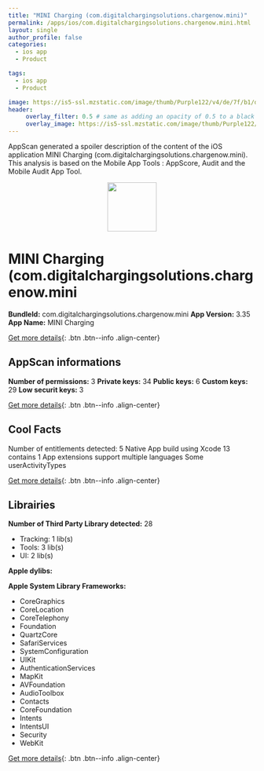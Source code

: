 ```yaml
---
title: "MINI Charging (com.digitalchargingsolutions.chargenow.mini)"
permalink: /apps/ios/com.digitalchargingsolutions.chargenow.mini.html
layout: single
author_profile: false
categories: 
  - ios app 
  - Product 

tags: 
  - ios app 
  - Product 

image: https://is5-ssl.mzstatic.com/image/thumb/Purple122/v4/de/7f/b1/de7fb1c6-0b2a-ec79-276a-9f2266f37fd2/AppIcon-1x_U007emarketing-0-7-0-0-85-220-0.png/512x512bb.jpg
header: 
     overlay_filter: 0.5 # same as adding an opacity of 0.5 to a black background
     overlay_image: https://is5-ssl.mzstatic.com/image/thumb/Purple122/v4/de/7f/b1/de7fb1c6-0b2a-ec79-276a-9f2266f37fd2/AppIcon-1x_U007emarketing-0-7-0-0-85-220-0.png/512x512bb.jpg
---
```

AppScan generated a spoiler description of the content of the iOS application MINI Charging (com.digitalchargingsolutions.chargenow.mini). This analysis is based on the Mobile App Tools : AppScore, Audit and the Mobile Audit App Tool.

  
  
<div style="text-align: center;"><img src="https://is5-ssl.mzstatic.com/image/thumb/Purple122/v4/de/7f/b1/de7fb1c6-0b2a-ec79-276a-9f2266f37fd2/AppIcon-1x_U007emarketing-0-7-0-0-85-220-0.png/512x512bb.jpg" width="100" height="100"></div>  
  
# MINI Charging (com.digitalchargingsolutions.chargenow.mini

**BundleId:** com.digitalchargingsolutions.chargenow.mini
**App Version:** 3.35
**App Name:** MINI Charging


[Get more details](/pricing.html){: .btn .btn--info .align-center}  
  
## AppScan informations 

**Number of permissions:** 3
**Private keys:** 34
**Public keys:** 6
**Custom keys:** 29
**Low securit keys:** 3
  
[Get more details](/pricing.html){: .btn .btn--info .align-center}

## Cool Facts

Number of entitlements detected: 5
Native App
build using Xcode 13
contains 1 App extensions
support multiple languages
Some userActivityTypes
  
[Get more details](/pricing.html){: .btn .btn--info .align-center}

## Librairies 
**Number of Third Party Library detected:** 28
- Tracking: 1 lib(s)
- Tools: 3 lib(s)
- UI: 2 lib(s)

**Apple dylibs:**


**Apple System Library Frameworks:**
- CoreGraphics
- CoreLocation
- CoreTelephony
- Foundation
- QuartzCore
- SafariServices
- SystemConfiguration
- UIKit
- AuthenticationServices
- MapKit
- AVFoundation
- AudioToolbox
- Contacts
- CoreFoundation
- Intents
- IntentsUI
- Security
- WebKit


  
[Get more details](/pricing.html){: .btn .btn--info .align-center}

